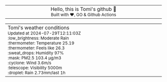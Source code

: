 
<div align="center">
<table>
<tbody>
<td align="center">
<img width="2000" height="0"><br>
Hello, this is Tomi's github 👋<br>
<sup>Built with ❤️, GO & Github Actions</sup><br>
<img width="2000" height="0">
</td>
</tbody>
</table>
</div>
<table>
<tbody>
<td align="left">
<img width="2000" height="0"><br>
Tomi's weather conditions<br>
<sup>Updated at 2024-07-29T12:11:03Z</sup><br>
<sup>:low_brightness: Moderate Rain</sup><br>
<sup>:thermometer: Temperature 25.19 </sup><br>
<sup>:thermometer: Feels like 26.3</sup><br>
<sup>:sweat_drops: Humidity 97%</sup><br>
<sup>:mask: PM2.5 103.4 μg/m3</sup><br>
<sup>:cyclone: Wind 3.6m/s </sup><br>
<sup>:telescope: Visibility 5000m </sup><br>
<sup>:droplet: Rain 2.73mm/last 1h </sup><br>
<img width="2000" height="0">
</td>
<td align="left">
<img width="2000" height="0"><br>
<br>
<img width="2000" height="0">
</td>
</tbody>
</table>
</div>
    